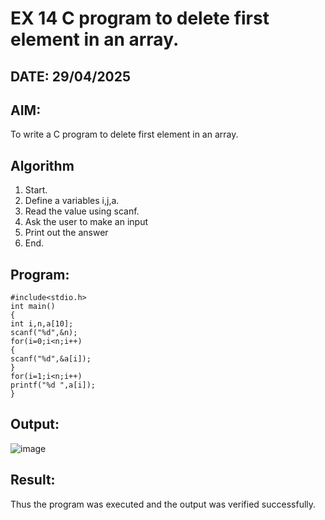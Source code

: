 # EX 14 C program to delete first element in an array.
## DATE: 29/04/2025
## AIM:
To write a C program to delete first element in an array.

## Algorithm
1. Start.
2. Define a variables i,j,a.
3. Read the value using scanf.
4. Ask the user to make an input
5. Print out the answer
6. End.  

## Program:
```
#include<stdio.h>
int main()
{
int i,n,a[10];
scanf("%d",&n);
for(i=0;i<n;i++)
{
scanf("%d",&a[i]);
}
for(i=1;i<n;i++)
printf("%d ",a[i]);
}
```

## Output:

![image](https://github.com/user-attachments/assets/4aab7822-48ec-47a8-8165-00ddf9a9e89d)


## Result:
Thus the program was executed and the output was verified successfully.
